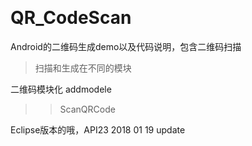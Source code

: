                    

# QR_CodeScan
Android的二维码生成demo以及代码说明，包含二维码扫描

> 扫描和生成在不同的模块 

二维码模块化
addmodele
>>ScanQRCode


Eclipse版本的哦，API23
2018 01 19 update

